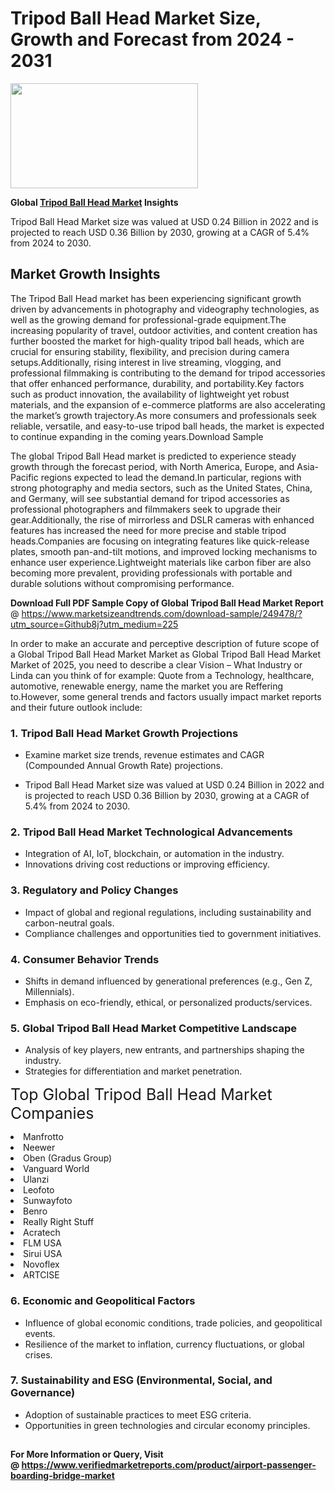<H1>Tripod Ball Head Market Size, Growth and Forecast from 2024 - 2031</H1><img class="aligncenter size-medium wp-image-584254" src="https://thirdeyenews.in/wp-content/uploads/2024/09/Global-Market-Research-300x168.jpeg" alt="" width="300" height="168" /><p><strong>Global&nbsp;<a href="https://www.marketsizeandtrends.com/download-sample/249478/?utm_source=Github8j?utm_medium=225">Tripod Ball Head Market</a> Insights</strong></p><p>Tripod Ball Head Market size was valued at USD 0.24 Billion in 2022 and is projected to reach USD 0.36 Billion by 2030, growing at a CAGR of 5.4% from 2024 to 2030.</p><p><h2>Market Growth Insights</h2> <p>The Tripod Ball Head market has been experiencing significant growth driven by advancements in photography and videography technologies, as well as the growing demand for professional-grade equipment.The increasing popularity of travel, outdoor activities, and content creation has further boosted the market for high-quality tripod ball heads, which are crucial for ensuring stability, flexibility, and precision during camera setups.Additionally, rising interest in live streaming, vlogging, and professional filmmaking is contributing to the demand for tripod accessories that offer enhanced performance, durability, and portability.Key factors such as product innovation, the availability of lightweight yet robust materials, and the expansion of e-commerce platforms are also accelerating the market’s growth trajectory.As more consumers and professionals seek reliable, versatile, and easy-to-use tripod ball heads, the market is expected to continue expanding in the coming years.Download Sample</p> <p>The global Tripod Ball Head market is predicted to experience steady growth through the forecast period, with North America, Europe, and Asia-Pacific regions expected to lead the demand.In particular, regions with strong photography and media sectors, such as the United States, China, and Germany, will see substantial demand for tripod accessories as professional photographers and filmmakers seek to upgrade their gear.Additionally, the rise of mirrorless and DSLR cameras with enhanced features has increased the need for more precise and stable tripod heads.Companies are focusing on integrating features like quick-release plates, smooth pan-and-tilt motions, and improved locking mechanisms to enhance user experience.Lightweight materials like carbon fiber are also becoming more prevalent, providing professionals with portable and durable solutions without compromising performance.</p><p><span class=""><strong>Download Full PDF Sample Copy of Global Tripod Ball Head Market Report</strong> @ <a href="https://www.marketsizeandtrends.com/download-sample/249478/?utm_source=Github8j?utm_medium=225" target="_blank">https://www.marketsizeandtrends.com/download-sample/249478/?utm_source=Github8j?utm_medium=225</a></span></p><p>In order to make an accurate and perceptive description of future scope of a Global&nbsp;Tripod Ball Head Market Market as Global&nbsp;Tripod Ball Head Market Market of 2025, you need to describe a clear Vision &ndash; What Industry or Linda can you think of for example: Quote from a Technology, healthcare, automotive, renewable energy, name the market you are Reffering to.However, some general trends and factors usually impact market reports and their future outlook include:</p><h3>1.&nbsp;<strong>Tripod Ball Head Market Growth Projections</strong></h3><ul><li>Examine market size trends, revenue estimates and CAGR (Compounded Annual Growth Rate) projections.</li><li><p>Tripod Ball Head Market size was valued at USD 0.24 Billion in 2022 and is projected to reach USD 0.36 Billion by 2030, growing at a CAGR of 5.4% from 2024 to 2030.</p></li></ul><h3>2.&nbsp;<strong>Tripod Ball Head Market Technological Advancements</strong></h3><ul><li>Integration of AI, IoT, blockchain, or automation in the industry.</li><li>Innovations driving cost reductions or improving efficiency.</li></ul><h3>3.&nbsp;<strong>Regulatory and Policy Changes</strong></h3><ul><li>Impact of global and regional regulations, including sustainability and carbon-neutral goals.</li><li>Compliance challenges and opportunities tied to government initiatives.</li></ul><h3>4.&nbsp;<strong>Consumer Behavior Trends</strong></h3><ul><li>Shifts in demand influenced by generational preferences (e.g., Gen Z, Millennials).</li><li>Emphasis on eco-friendly, ethical, or personalized products/services.</li></ul><h3>5.&nbsp;<strong>Global Tripod Ball Head Market Competitive Landscape</strong></h3><ul><li>Analysis of key players, new entrants, and partnerships shaping the industry.</li><li>Strategies for differentiation and market penetration.</li></ul><p data-pm-slice="1 1 []"><span style="color: inherit; font-family: inherit; font-size: 25px;">Top Global Tripod Ball Head Market Companies</span></p><div class="" data-test-id=""><p><li>Manfrotto</li><li> Neewer</li><li> Oben (Gradus Group)</li><li> Vanguard World</li><li> Ulanzi</li><li> Leofoto</li><li> Sunwayfoto</li><li> Benro</li><li> Really Right Stuff</li><li> Acratech</li><li> FLM USA</li><li> Sirui USA</li><li> Novoflex</li><li> ARTCISE</li></p></div><h3>6.&nbsp;<strong>Economic and Geopolitical Factors</strong></h3><ul><li>Influence of global economic conditions, trade policies, and geopolitical events.</li><li>Resilience of the market to inflation, currency fluctuations, or global crises.</li></ul><h3>7.&nbsp;<strong>Sustainability and ESG (Environmental, Social, and Governance)</strong></h3><ul><li>Adoption of sustainable practices to meet ESG criteria.</li><li>Opportunities in green technologies and circular economy principles.</li></ul><h2><strong style="font-size: 14px;">For More Information or Query, Visit @&nbsp;</strong><a style="background-color: #ffffff; font-size: 14px;" href="https://www.marketsizeandtrends.com/report/tripod-ball-head-market/" target="_blank">https://www.verifiedmarketreports.com/product/airport-passenger-boarding-bridge-market</a></h2>
